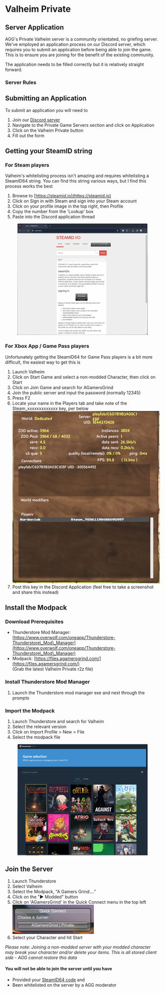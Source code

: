 # Valheim Private

## Server Application

AGG's Private Valheim server is a community orientated, no griefing server. We've employed an application process on our Discord server, which requires you to submit an application before being able to join the game. This is to ensure you are joining for the benefit of the existing community.

The application needs to be filled correctly but it is relatively straight forward.

### Server Rules

## Submitting an Application

To submit an application you will need to

1. Join our [Discord server](https://discord.agamersgrind.com)
2. Navigate to the Private Game Servers section and click on Application
3. Click on the Valheim Private button
4. Fill out the form

## Getting your SteamID  string

### For Steam players

Valheim's whitelisting process isn't amazing and requires whitelisting a SteamID64 string. You can find this string various ways, but I find this process works the best

1. Browse to [https://steamid.io](https://steamid.io)
2. Click on Sign in with Steam and sign into your Steam account
3. Click on your profile image in the top right, then Profile
4. Copy the number from the 'Lookup' box
5. Paste into the Discord application thread

<figure><img src="../.gitbook/assets/steamid.gif" alt=""><figcaption></figcaption></figure>

### For Xbox App / Game Pass players

Unfortunately getting the SteamID64 for Game Pass players is a bit more difficult, the easiest way to get this is

1. Launch Valheim
2. Click on Start Game and select a non-modded Character, then click on Start
3. Click on Join Game and search for AGamersGrind
4. Join the public server and input the password (normally 12345)
5. Press F2
6. Locate your name in the Players tab and take note of the Steam\_xxxxxxxxxxxxx key, per below\
   ![](<../.gitbook/assets/image (9).png>)
7. Post this key in the Discord Application (feel free to take a screenshot and share this instead)

## Install the Modpack

### Download Prerequisites

* Thunderstore Mod Manager: [https://www.overwolf.com/oneapp/Thunderstore-Thunderstore\_Mod\_Manager](https://www.overwolf.com/oneapp/Thunderstore-Thunderstore\_Mod\_Manager)
* Modpack: [https://files.agamersgrind.com/](https://files.agamersgrind.com/) \
  (Grab the latest Valheim Private r2z file)

### Install Thunderstore Mod Manager

1. Launch the Thunderstore mod manager exe and next through the prompts

### Import the Modpack

1. Launch Thunderstore and search for Valheim
2. Select the relevant version
3. Click on Import Profile > New > File
4. Select the modpack file

<figure><img src="../.gitbook/assets/valheim-import-modpack.gif" alt=""><figcaption></figcaption></figure>

## Join the Server

1. Launch Thunderstore
2. Select Valheim
3. Select the Modpack, "A Gamers Grind...."
4. Click on the "▶️ Modded" button
5. Click on 'AGamersGrind' in the Quick Connect menu in the top left\
   ![](<../.gitbook/assets/image (41).png>)
6. Select your Character and hit Start

_Please note: Joining a non-modded server with your modded character may break your character and/or delete your items. This is all stored client side - AGG cannot restore this data_

#### You will not be able to join the server until you have

* Provided your [SteamID64 code](valheim-private.md#getting-your-steamid-string) and
* Been whitelisted on the server by a AGG moderator

